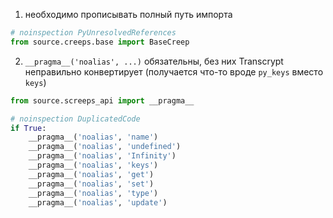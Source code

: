 
1) необходимо прописывать полный путь импорта
```python
# noinspection PyUnresolvedReferences
from source.creeps.base import BaseCreep
```
2) `__pragma__('noalias', ...)` обязательны, без них Transcrypt неправильно конвертирует
   (получается что-то вроде `py_keys` вместо `keys`)
```python
from source.screeps_api import __pragma__

# noinspection DuplicatedCode
if True:
    __pragma__('noalias', 'name')
    __pragma__('noalias', 'undefined')
    __pragma__('noalias', 'Infinity')
    __pragma__('noalias', 'keys')
    __pragma__('noalias', 'get')
    __pragma__('noalias', 'set')
    __pragma__('noalias', 'type')
    __pragma__('noalias', 'update')
```

